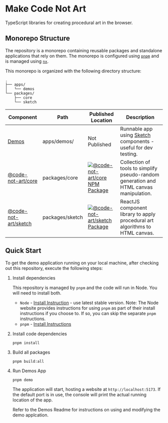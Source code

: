 # Make Code Not Art

TypeScript libraries for creating procedural art in the browser.

## Monorepo Structure

The repository is a monorepo containing reusable packages and standalone applications that rely on them. The monorepo is configured using [`pnpm`](https://pnpm.io/) and is managed using [`nx`](https://nx.dev/).

This monorepo is organized with the following directory structure:

```
.
├── apps/
│   └── demos
└── packages/
    ├── core
    └── sketch
```

| Component                                         | Path            | Published Location                                                                                                                                                                                  | Description                                                                            |
| ------------------------------------------------- | --------------- | --------------------------------------------------------------------------------------------------------------------------------------------------------------------------------------------------- | -------------------------------------------------------------------------------------- |
| [Demos](apps/demos/README.md)                     | apps/demos/     | Not Published                                                                                                                                                                                       | Runnable app using [Sketch](./packages/sketch/) components - useful for dev testing.   |
| [@code-not-art/core](packages/core/README.md)     | packages/core   | [![@code-not-art/core NPM Package](https://img.shields.io/npm/v/@code-not-art/core?color=%23cb3837&style=for-the-badge&logo=npm)](https://www.npmjs.com/package/@overture-stack/lectern-client)     | Collection of tools to simplify pseudo-random generation and HTML canvas manipulation. |
| [@code-not-art/sketch](packages/sketch/README.md) | packages/sketch | [![@code-not-art/sketch Package](https://img.shields.io/npm/v/@code-not-art/sketch?color=%23cb3837&style=for-the-badge&logo=npm)](https://www.npmjs.com/package/@overture-stack/lectern-dictionary) | ReactJS component library to apply procedural art algorithms to HTML canvas.           |

## Quick Start

To get the demo application running on your local machine, after checking out this repository, execute the following steps:

1. Install dependencies

   This repository is managed by `pnpm` and the code will run in Node. You will need to install both.

   - `Node` - [Install Instruction](https://nodejs.org/en/download) - use latest stable version. Note: The Node website provides instructions for using `pnpm` as part of their install instructions if you choose to. If so, you can skip the separate `pnpm` instructions.
   - `pnpm` - [Install Instructions](https://pnpm.io/installation)

1. Install code dependencies

   ```shell
   pnpm install
   ```

1. Build all packages

   ```shell
   pnpm build:all
   ```

1. Run Demos App

   ```shell
   pnpm demo
   ```

   The application will start, hosting a website at `http://localhost:5173`. If the default port is in use, the console will print the actual running location of the app.

   Refer to the Demos Readme for instructions on using and modifying the demo applcation.
